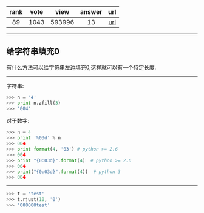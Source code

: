 
| rank | vote | view | answer | url |
|:-:|:-:|:-:|:-:|:-:|
|89|1043|593996|13| [url](http://stackoverflow.com/questions/339007/nicest-way-to-pad-zeroes-to-a-string) |
***

## 给字符串填充0

有什么方法可以给字符串左边填充0,这样就可以有一个特定长度.

***

字符串:

```python
>>> n = '4'
>>> print n.zfill(3)
>>> '004'
```

对于数字:

```python
>>> n = 4
>>> print '%03d' % n
>>> 004
>>> print format(4, '03') # python >= 2.6
>>> 004
>>> print "{0:03d}".format(4)  # python >= 2.6
>>> 004
>>> print("{0:03d}".format(4))  # python 3
>>> 004
```

***

```python
>>> t = 'test'
>>> t.rjust(10, '0')
>>> '000000test'
```
